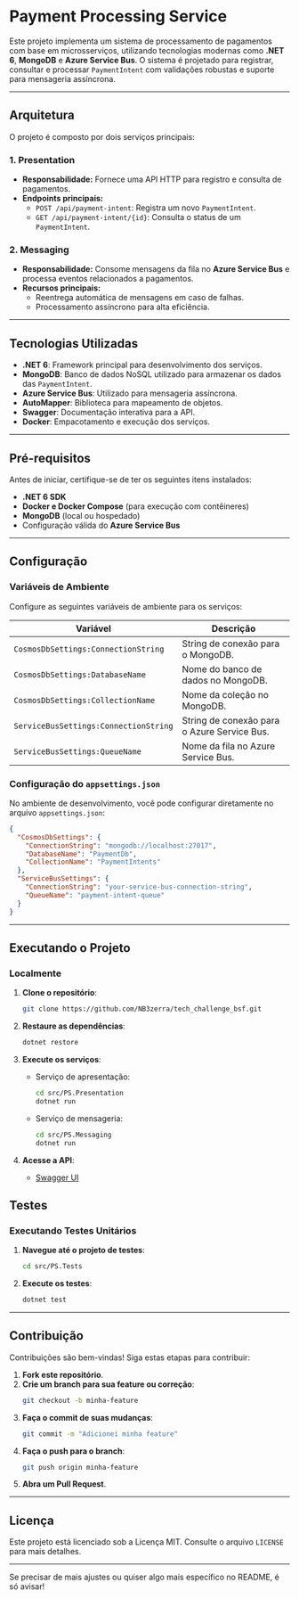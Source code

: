 # Payment Processing Service

Este projeto implementa um sistema de processamento de pagamentos com base em microsserviços, utilizando tecnologias modernas como **.NET 6**, **MongoDB** e **Azure Service Bus**. O sistema é projetado para registrar, consultar e processar `PaymentIntent` com validações robustas e suporte para mensageria assíncrona.

---

## Arquitetura

O projeto é composto por dois serviços principais:

### **1. Presentation**
- **Responsabilidade:** Fornece uma API HTTP para registro e consulta de pagamentos.
- **Endpoints principais:**
  - `POST /api/payment-intent`: Registra um novo `PaymentIntent`.
  - `GET /api/payment-intent/{id}`: Consulta o status de um `PaymentIntent`.

### **2. Messaging**
- **Responsabilidade:** Consome mensagens da fila no **Azure Service Bus** e processa eventos relacionados a pagamentos.
- **Recursos principais:**
  - Reentrega automática de mensagens em caso de falhas.
  - Processamento assíncrono para alta eficiência.

---

## Tecnologias Utilizadas

- **.NET 6**: Framework principal para desenvolvimento dos serviços.
- **MongoDB**: Banco de dados NoSQL utilizado para armazenar os dados das `PaymentIntent`.
- **Azure Service Bus**: Utilizado para mensageria assíncrona.
- **AutoMapper**: Biblioteca para mapeamento de objetos.
- **Swagger**: Documentação interativa para a API.
- **Docker**: Empacotamento e execução dos serviços.

---

## Pré-requisitos

Antes de iniciar, certifique-se de ter os seguintes itens instalados:

- **.NET 6 SDK**
- **Docker e Docker Compose** (para execução com contêineres)
- **MongoDB** (local ou hospedado)
- Configuração válida do **Azure Service Bus**

---

## Configuração

### Variáveis de Ambiente

Configure as seguintes variáveis de ambiente para os serviços:

| Variável                          | Descrição                                  |
|-----------------------------------|--------------------------------------------|
| `CosmosDbSettings:ConnectionString` | String de conexão para o MongoDB.          |
| `CosmosDbSettings:DatabaseName`     | Nome do banco de dados no MongoDB.         |
| `CosmosDbSettings:CollectionName`   | Nome da coleção no MongoDB.                |
| `ServiceBusSettings:ConnectionString` | String de conexão para o Azure Service Bus. |
| `ServiceBusSettings:QueueName`      | Nome da fila no Azure Service Bus.         |

### Configuração do `appsettings.json`

No ambiente de desenvolvimento, você pode configurar diretamente no arquivo `appsettings.json`:

```json
{
  "CosmosDbSettings": {
    "ConnectionString": "mongodb://localhost:27017",
    "DatabaseName": "PaymentDb",
    "CollectionName": "PaymentIntents"
  },
  "ServiceBusSettings": {
    "ConnectionString": "your-service-bus-connection-string",
    "QueueName": "payment-intent-queue"
  }
}
```

---

## Executando o Projeto

### Localmente

1. **Clone o repositório**:
   ```bash
   git clone https://github.com/NB3zerra/tech_challenge_bsf.git
   ```

2. **Restaure as dependências**:
   ```bash
   dotnet restore
   ```

3. **Execute os serviços**:
   - Serviço de apresentação:
     ```bash
     cd src/PS.Presentation
     dotnet run
     ```
   - Serviço de mensageria:
     ```bash
     cd src/PS.Messaging
     dotnet run
     ```

4. **Acesse a API**:
   - [Swagger UI](http://localhost:5000/swagger)


## Testes

### Executando Testes Unitários

1. **Navegue até o projeto de testes**:
   ```bash
   cd src/PS.Tests
   ```

2. **Execute os testes**:
   ```bash
   dotnet test
   ```

---

## Contribuição

Contribuições são bem-vindas! Siga estas etapas para contribuir:

1. **Fork este repositório**.
2. **Crie um branch para sua feature ou correção**:
   ```bash
   git checkout -b minha-feature
   ```
3. **Faça o commit de suas mudanças**:
   ```bash
   git commit -m "Adicionei minha feature"
   ```
4. **Faça o push para o branch**:
   ```bash
   git push origin minha-feature
   ```
5. **Abra um Pull Request**.

---

## Licença

Este projeto está licenciado sob a Licença MIT. Consulte o arquivo `LICENSE` para mais detalhes.

---

Se precisar de mais ajustes ou quiser algo mais específico no README, é só avisar!